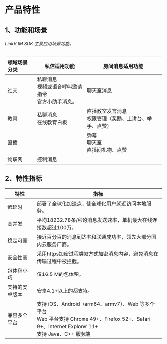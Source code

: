 # 产品特性

## <a name='1'></a>1、功能和场景

###### LinkV IM SDK 主要应用场景功能。

| 领域场景分类 | 私信适用功能                                              | 房间消息适用功能                                          |
| :----------- | --------------------------------------------------------- | --------------------------------------------------------- |
| 社交         | 私聊消息<br/>视频或语音呼叫邀请指令 <br/>官方小助手消息。 | 聊天室消息                                                |
| 教育         | 私聊消息<br/>在线教育白板                                 | 直播教室发言消息<br/>权限管理（奖励、上讲台、举手、点赞） |
| 直播         |                                                           | 弹幕<br/>聊天室 <br/>直播间礼物、点赞                     |
| 物联网       | 控制消息                                                  |                                                           |

## <a name='2'></a>2、特性指标

| 特性           | 指标                                                         |
| -------------- | ------------------------------------------------------------ |
| 低延时         | 部署了全球化加速点，使全球化用户就近访问本地服务。           |
| 高并发         | 平均18232.78条/秒的消息发送速率，单机最大在线连接数超过100万。 |
| 稳定可靠       | 接近百分百的消息到达率和联通成功率，领先大部分国内云服务厂商。 |
| 安全性高       | 采用https加密过程类似方式加密消息内容，避免消息在传输过程中被拦截。 |
| 包体积小巧     | 仅16.5 M的包体积。                                            |
| 支持的安卓版本 | 安卓4.1+以上的都支持。                                       |
| 兼容多个平台   | 支持 iOS、Android（arm64、armv7）、Web 等多个平台<br>Web 平台支持 Chrome 49+、Firefox 52+、Safari 9+、Internet Explorer 11+<br>支持 Java、C++ 服务端 |


